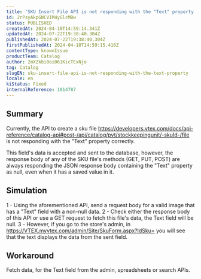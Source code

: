 ```yaml
---
title: 'SKU Insert File API is not responding with the "Text" property.'
id: 2rPsyAkpGNCVIM4yGlcMBw
status: PUBLISHED
createdAt: 2024-04-10T14:59:14.341Z
updatedAt: 2024-07-22T19:38:40.304Z
publishedAt: 2024-07-22T19:38:40.304Z
firstPublishedAt: 2024-04-10T14:59:15.416Z
contentType: knownIssue
productTeam: Catalog
author: 2mXZkbi0oi061KicTExNjo
tag: Catalog
slugEN: sku-insert-file-api-is-not-responding-with-the-text-property
locale: en
kiStatus: Fixed
internalReference: 1014787
---
```


## Summary


Currently, the API to create a sku file https://developers.vtex.com/docs/api-reference/catalog-api#post-/api/catalog/pvt/stockkeepingunit/-skuId-/file is not responding with the "Text" property correctly.

This field's data is accepted and sent to the database, however, the response body of any of the SKU file's methods (GET, PUT, POST) are always responding the JSON response body containing the "Text" property as null, even when it has a saved value in it.


##

## Simulation


1 - Using the aforementioned API, send a request body for a valid image that has a "Text" field with a non-null data.
2 - Check either the response body of this API or use a GET request to fetch this file's data, the Text field will be null.
3 - However, if you go to the store's admin, in https://VTEX.myvtex.com/admin/Site/SkuForm.aspx?IdSku= you will see that the text displays the data from the sent field.


##

## Workaround


Fetch data, for the Text field from the admin, spreadsheets or search APIs.





